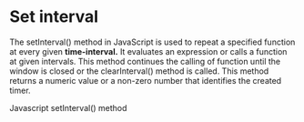 # Set interval

The setInterval() method in JavaScript is used to repeat a specified function at every given **time-interval.** It evaluates an expression or calls a function at given intervals. This method continues the calling of function until the window is closed or the clearInterval() method is called. This method returns a numeric value or a non-zero number that identifies the created timer.

<BadgeLink colorScheme='yellow' badgeText='Read' href='https://www.programiz.com/javascript/setInterval'>Javascript setInterval() method</BadgeLink>
